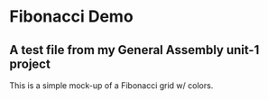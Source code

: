# Fibonacci Demo
## A test file from my General Assembly unit-1 project

This is a simple mock-up of a Fibonacci grid w/ colors.

